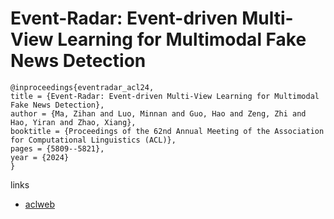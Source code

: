 # Event-Radar: Event-driven Multi-View Learning for Multimodal Fake News Detection

```
@inproceedings{eventradar_acl24,
title = {Event-Radar: Event-driven Multi-View Learning for Multimodal Fake News Detection},
author = {Ma, Zihan and Luo, Minnan and Guo, Hao and Zeng, Zhi and Hao, Yiran and Zhao, Xiang},
booktitle = {Proceedings of the 62nd Annual Meeting of the Association for Computational Linguistics (ACL)},
pages = {5809--5821},
year = {2024}
}
```

links
- [aclweb](https://aclanthology.org/2024.acl-long.316)
